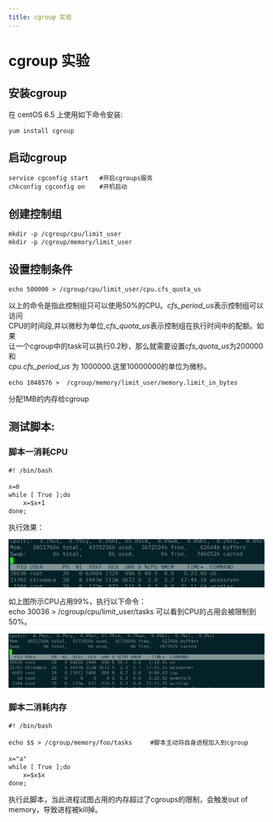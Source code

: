 ```yaml
---
title: cgroup 实验 
---
```

# cgroup 实验 

## 安装cgroup
在 centOS 6.5 上使用如下命令安装:
```
yum install cgroup
```

## 启动cgroup
```
service cgconfig start   #开启cgroups服务
chkconfig cgconfig on    #开机启动
```

## 创建控制组
```
mkdir -p /cgroup/cpu/limit_user
mkdir -p /cgroup/memory/limit_user
```

## 设置控制条件
```
echo 500000 > /cgroup/cpu/limit_user/cpu.cfs_quota_us
```
以上的命令是指此控制组只可以使用50%的CPU。*cfs_period_us*表示控制组可以访问   
CPU的时间段,并以微秒为单位,*cfs_quota_us*表示控制组在执行时间中的配额。如果   
让一个cgroup中的task可以执行0.2秒，那么就需要设置*cfs_quota_us*为200000 和    
*cpu.cfs_period_us* 为 1000000.这里10000000的单位为微秒。

```
echo 1048576 >  /cgroup/memory/limit_user/memory.limit_in_bytes
```
分配1MB的内存给cgroup

## 测试脚本:   
### 脚本一消耗CPU    
```
#! /bin/bash

x=0
while [ True ];do
    x=$x+1
done;
```
执行效果：   

![](https://raw.githubusercontent.com/lxlenovostar/lix_blog/gh-pages/images/2016-09-28-cgroup-test-1.jpg)

如上图所示CPU占用99%，执行以下命令：   
echo 30036 > /cgroup/cpu/limit_user/tasks
可以看到CPU的占用会被限制到50%。   

![](https://raw.githubusercontent.com/lxlenovostar/lix_blog/gh-pages/images/2016-09-28-cgroup-test-2.jpg)

### 脚本二消耗内存    
```
#! /bin/bash

echo $$ > /cgroup/memory/foo/tasks     #脚本主动将自身进程加入到cgroup

x="a"
while [ True ];do
    x=$x$x
done;
```
执行此脚本，当此进程试图占用的内存超过了cgroups的限制，会触发out of memory，导致进程被kill掉。

